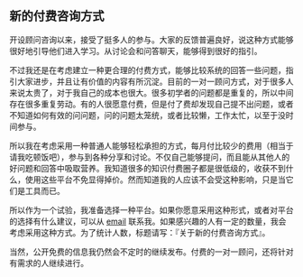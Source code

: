 <div class="inner">
<h2>新的付费咨询方式</h2>
<p>开设顾问咨询以来，接受了挺多人的参与。大家的反馈普遍良好，说这种方式能够很好地引导他们进入学习。从讨论会和问答聊天，能够得到很好的指引。</p>
<p>不过我还是在考虑建立一种更合理的付费方式，能够比较系统的回答一些问题，指引大家进步，并且让有价值的内容有所沉淀。目前的一对一顾问方式，对于很多人来说太贵了，对于我自己的成本也很大。很多初学者的问题都是重复的，所以中间存在很多重复劳动。有的人很愿意付费，但是付了费却发现自己提不出问题，或者不知道如何有效的问问题，问的问题太笼统，或者比较懒，工作太忙，以至于没时间参与。</p>
<p>所以我在考虑采用一种普通人能够轻松承担的方式，每月付比较少的费用（相当于请我吃顿饭吧），参与到各种分享和讨论。不仅自己能够提问，而且能从其他人的好问题和回答中吸取营养。我知道很多的知识付费圈子都是很低级的，收获不到什么，使用这些平台不免显得掉价。然而知道我的人应该不会受这种影响，只是当它们是工具而已。</p>
<p>所以作为一个试验，我准备选择一种平台。如果你愿意采用这种形式，或者对平台的选择有什么建议，可以从 <a href="mailto:yinwang.advising@gmail.com?subject=关于新的付费咨询方式&amp;body=王垠先生：%0A">email</a> 联系我。如果感兴趣的人有一定的数量，我会考虑采用这种方式。为了统计人数，标题请写：『关于新的付费咨询方式』。</p>
<p>当然，公开免费的信息我仍然会不定时的继续发布。付费的一对一顾问，还将针对有需求的人继续进行。</p>
</div>
<!--
<div class="ad-banner" style="margin-top: 5px">
<script async src="//pagead2.googlesyndication.com/pagead/js/adsbygoogle.js"></script>
<ins class="adsbygoogle"
                    style="display:inline-block;width:100%;height:90px"
                    data-ad-client="ca-pub-1331524016319584"
                    data-ad-slot="6657867155"></ins>
<script>(adsbygoogle = window.adsbygoogle || []).push({});</script>
</div>
<script data-ad-client="ca-pub-1331524016319584" async
            src="https://pagead2.googlesyndication.com/pagead/js/adsbygoogle.js">
</script>
        -->
    